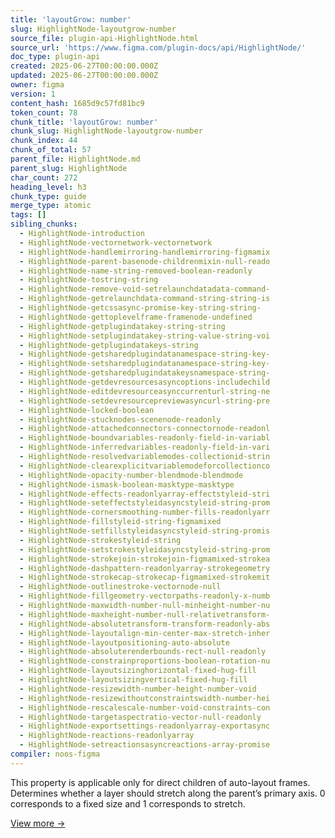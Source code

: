 ```yaml
---
title: 'layoutGrow: number'
slug: HighlightNode-layoutgrow-number
source_file: plugin-api-HighlightNode.html
source_url: 'https://www.figma.com/plugin-docs/api/HighlightNode/'
doc_type: plugin-api
created: 2025-06-27T00:00:00.000Z
updated: 2025-06-27T00:00:00.000Z
owner: figma
version: 1
content_hash: 1685d9c57fd81bc9
token_count: 78
chunk_title: 'layoutGrow: number'
chunk_slug: HighlightNode-layoutgrow-number
chunk_index: 44
chunk_of_total: 57
parent_file: HighlightNode.md
parent_slug: HighlightNode
char_count: 272
heading_level: h3
chunk_type: guide
merge_type: atomic
tags: []
sibling_chunks:
  - HighlightNode-introduction
  - HighlightNode-vectornetwork-vectornetwork
  - HighlightNode-handlemirroring-handlemirroring-figmamix
  - HighlightNode-parent-basenode-childrenmixin-null-reado
  - HighlightNode-name-string-removed-boolean-readonly
  - HighlightNode-tostring-string
  - HighlightNode-remove-void-setrelaunchdatadata-command-
  - HighlightNode-getrelaunchdata-command-string-string-is
  - HighlightNode-getcssasync-promise-key-string-string-
  - HighlightNode-gettoplevelframe-framenode-undefined
  - HighlightNode-getplugindatakey-string-string
  - HighlightNode-setplugindatakey-string-value-string-voi
  - HighlightNode-getplugindatakeys-string
  - HighlightNode-getsharedplugindatanamespace-string-key-
  - HighlightNode-setsharedplugindatanamespace-string-key-
  - HighlightNode-getsharedplugindatakeysnamespace-string-
  - HighlightNode-getdevresourcesasyncoptions-includechild
  - HighlightNode-editdevresourceasynccurrenturl-string-ne
  - HighlightNode-setdevresourcepreviewasyncurl-string-pre
  - HighlightNode-locked-boolean
  - HighlightNode-stucknodes-scenenode-readonly
  - HighlightNode-attachedconnectors-connectornode-readonl
  - HighlightNode-boundvariables-readonly-field-in-variabl
  - HighlightNode-inferredvariables-readonly-field-in-vari
  - HighlightNode-resolvedvariablemodes-collectionid-strin
  - HighlightNode-clearexplicitvariablemodeforcollectionco
  - HighlightNode-opacity-number-blendmode-blendmode
  - HighlightNode-ismask-boolean-masktype-masktype
  - HighlightNode-effects-readonlyarray-effectstyleid-stri
  - HighlightNode-seteffectstyleidasyncstyleid-string-prom
  - HighlightNode-cornersmoothing-number-fills-readonlyarr
  - HighlightNode-fillstyleid-string-figmamixed
  - HighlightNode-setfillstyleidasyncstyleid-string-promis
  - HighlightNode-strokestyleid-string
  - HighlightNode-setstrokestyleidasyncstyleid-string-prom
  - HighlightNode-strokejoin-strokejoin-figmamixed-strokea
  - HighlightNode-dashpattern-readonlyarray-strokegeometry
  - HighlightNode-strokecap-strokecap-figmamixed-strokemit
  - HighlightNode-outlinestroke-vectornode-null
  - HighlightNode-fillgeometry-vectorpaths-readonly-x-numb
  - HighlightNode-maxwidth-number-null-minheight-number-nu
  - HighlightNode-maxheight-number-null-relativetransform-
  - HighlightNode-absolutetransform-transform-readonly-abs
  - HighlightNode-layoutalign-min-center-max-stretch-inher
  - HighlightNode-layoutpositioning-auto-absolute
  - HighlightNode-absoluterenderbounds-rect-null-readonly
  - HighlightNode-constrainproportions-boolean-rotation-nu
  - HighlightNode-layoutsizinghorizontal-fixed-hug-fill
  - HighlightNode-layoutsizingvertical-fixed-hug-fill
  - HighlightNode-resizewidth-number-height-number-void
  - HighlightNode-resizewithoutconstraintswidth-number-hei
  - HighlightNode-rescalescale-number-void-constraints-con
  - HighlightNode-targetaspectratio-vector-null-readonly
  - HighlightNode-exportsettings-readonlyarray-exportasync
  - HighlightNode-reactions-readonlyarray
  - HighlightNode-setreactionsasyncreactions-array-promise
compiler: noos-figma
---
```


This property is applicable only for direct children of auto-layout frames. Determines whether a layer should stretch along the parent’s primary axis. 0 corresponds to a fixed size and 1 corresponds to stretch.

[View more →](/plugin-docs/api/properties/nodes-layoutgrow/)
